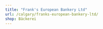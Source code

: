 ```yaml
---
title: "Frank's European Bankery Ltd"
url: /calgary/franks-european-bankery-ltd/
shop: Bäckerei
---
```

